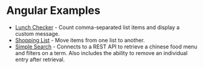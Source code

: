 # Angular Examples

* [Lunch Checker](https://danbrady.github.io/angular-examples/lunch-check/) - Count comma-separated list items and display a custom message.
* [Shopping List](https://danbrady.github.io/angular-examples/shopping-list/) - Move items from one list to another.
* [Simple Search](https://danbrady.github.io/angular-examples/simple-search/) - Connects to a REST API to retrieve a chinese food menu and filters on a term. Also includes the ability to remove an individual entry after retrieval.